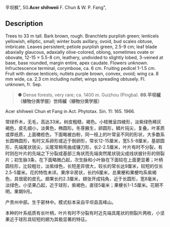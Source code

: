 平坝枫",
50.**Acer shihweii** F. Chun & W. P. Fang",

## Description
Trees to 33 m tall. Bark brown, rough. Branchlets purplish green; lenticels yellowish, elliptic, small; winter buds axillary, ovoid, bud scales obtuse, imbricate. Leaves persistent; petiole purplish green, 2.5-9 cm; leaf blade abaxially glaucous, adaxially olive-colored, oblong, sometimes ovate or obovate, 12-15 × 5.5-8 cm, leathery, undivided to slightly lobed, 3-veined at base, base rounded, margin entire, apex caudate. Flowers unknown. Infructescence terminal, corymbose, ca. 6 cm. Fruiting pedicel 1-1.5 cm. Fruit with dense lenticels; nutlets purple brown, convex, ovoid; wing ca. 8 mm wide, ca. 2.3 cm including nutlet; wings spreading obtusely. Fl. unknown, fr. Sep.

> ● Dense forests, very rare; ca. 1400 m. Guizhou (Pingba).
**69.平坝槭（植物分类学报）世纬槭（植物分类学报）**

Acer shihweii Chun et Fang in Act. Phytotax. Sin. 11: 165. 1966.

常绿乔木，无毛，高达33米。树皮粗糙，褐色。小枝微呈四棱形，淡紫绿色稀灰褐色，皮孔细小，淡黄色，椭圆形。冬芽腋生，卵圆形，鳞片钝尖，复叠。叶革质或厚纸质，上面橄榄色，下面略被白粉，同一枝上的叶常呈不同的形状，大多数系长圆椭圆形，有时又系卵形或近于倒卵形，常长12-15厘米，宽5.5-8厘米，基部圆形，先端尾状锐尖，尖尾常稍弯曲成镰刀形，长2-2.5厘米，叶片有时不分裂，有时则在叶片的先端之下分裂成基部三角状而先端突然尾状锐尖成线状披针形的侧裂片；初生脉3条，在下面略微凸起，次生脉和小叶脉在下面较在上面更显著；叶柄圆柱形，比较粗壮，淡紫绿色，长短差异很大，较长的常长达9厘米，较短的仅长2.5-5厘米。花的特性未详。果序伞房状，长约6厘米，总果梗和果梗均系紫褐色，具很密的皮孔。翅果长约2.3厘米，翅张开成钝角，近于长圆形，宽8毫米，淡绿色，小坚果凸起，近于球形，紫褐色，直径5毫米；果梗长1-1.5厘米。花期不明，果期9月。

产贵州中部。生于密林中。模式标本采自平坝县高峰山。

本种的叶系纸质有长叶柄，叶片有时不分裂有时近先端具尾状的侧裂片两枚，小坚果近于球形具较短的翅为其极显著的特征。
